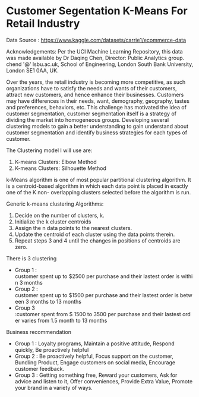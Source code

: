 # Customer Segentation K-Means For Retail Industry
Data Source : https://www.kaggle.com/datasets/carrie1/ecommerce-data

Acknowledgements: Per the UCI Machine Learning Repository, this data was made available by Dr Daqing Chen, Director: Public Analytics group. chend '@' lsbu.ac.uk, School of Engineering, London South Bank University, London SE1 0AA, UK.


Over the years, the retail industry is becoming more competitive, as such organizations have to satisfy the needs and wants of their customers, attract new customers, and hence enhance their businesses. Customers may have differences in their needs, want, demography, geography, tastes and preferences, behaviors, etc. This challenge has motivated the idea of customer segmentation, customer segmentation itself is a strategy of dividing the market into homogeneous groups. Developing several clustering models to gain a better understanding to gain understand about customer segmentation and identify business strategies for each types of customer.

The Clustering model I will use are: 
1. K-means Clusters: Elbow Method
2. K-means Clusters: Silhouette Method


k-Means algorithm is one of most popular partitional clustering algorithm. It is a centroid-based algorithm in which each data point is placed in exactly one of the K non- overlapping clusters selected before the algorithm is run.

Generic k-means clustering Algorithms: 
1. Decide on the number of clusters, k. 
2. Initialize the k cluster centroids 
3. Assign the n data points to the nearest clusters. 
4. Update the centroid of each cluster using the data points therein. 
5. Repeat steps 3 and 4 until the changes in positions of centroids are zero. 

There is 3 clustering
- Group 1 : customer spent up to $2500 per purchase and their lastest order is within 3 months
- Group 2 : customer spent up to $1500 per purchase and their lastest order is between 3 months to 13 months
- Group 3 :customer spent from $ 1500 to 3500 per purchase and their lastest order varies from 1.5 month to 13 months

Business recommendation
- Group 1 : Loyalty programs, Maintain a positive attitude, Respond quickly, Be proactively helpful
- Group 2 : Be proactively helpful, Focus support on the customer, Bundling Product, Engage customers on social media, Encourage customer feedback.
- Group 3 : Getting something free, Reward your customers, Ask for advice and listen to it, Offer conveniences, Provide Extra Value, Promote your brand in a variety of ways.


 










